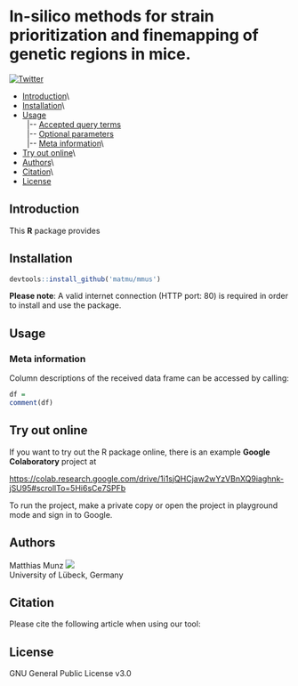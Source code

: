 # In-silico methods for strain prioritization and finemapping of genetic regions in mice.
[![Twitter](https://img.shields.io/twitter/url/http/shields.io.svg?style=social)](https://twitter.com/intent/tweet?hashtags=asd&url=https://www.biorxiv.org/content/...)

+ [Introduction](#Introduction)\
+ [Installation](#Installation)\
+ [Usage](#Usage)\
&nbsp;&nbsp;|-- [Accepted query terms](#Accepted-query-terms)\
&nbsp;&nbsp;|-- [Optional parameters](#Optional-parameters)\
&nbsp;&nbsp;|-- [Meta information](#Meta-information)\
+ [Try out online](#Try-out-online)\
+ [Authors](#Authors)\
+ [Citation](#Citation)\
+ [License](#License)


## Introduction
This **R** package provides 

## Installation
```R
devtools::install_github('matmu/mmus')
```

**Please note**: A valid internet connection (HTTP port: 80) is required in order to install and use the package.


## Usage


### Meta information
Column descriptions of the received data frame can be accessed by calling:

```R
df = 
comment(df)
```

## Try out online
If you want to try out the R package online, there is an example **Google Colaboratory** project at

https://colab.research.google.com/drive/1i1sjQHCjaw2wYzVBnXQ9iaghnk-jSU95#scrollTo=5Hi6sCe7SPFb

To run the project, make a private copy or open the project in playground mode and sign in to Google. 


## Authors
Matthias Munz [![](https://img.shields.io/twitter/follow/_matmu?label=Follow&style=social)](https://img.shields.io/twitter/follow/_matmu?label=Follow&style=social)\
University of Lübeck, Germany


## Citation
Please cite the following article when using our tool:


## License
GNU General Public License v3.0


